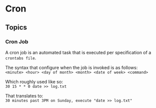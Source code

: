# Cron

## Topics

### Cron Job
A cron job is an automated task that is executed per specification of a `crontabs file`.

The syntax that configure when the job is invoked is as follows:\
`<minute> <hour> <day of month> <month> <date of week> <command>`

Which roughly used like so:\
`30 15 * * 0 date >> log.txt`

That translates to:\
`30 minutes past 3PM on Sunday, execute "date >> log.txt"`
